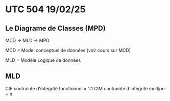 # UTC 504 19/02/25

## Le Diagrame de Classes (MPD)

MCD -> MLD -> MPD 

MCD = Model conceptuel de données (voir cours sur MCD)

MLD = Modèle Logique de données

## MLD 

CIF contrainte d'integrité fonctionnel = 1:1
CIM contrainte d'intégrité multipe = n

